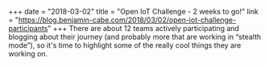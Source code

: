 +++
date = "2018-03-02"
title = "Open IoT Challenge - 2 weeks to go!"
link = "https://blog.benjamin-cabe.com/2018/03/02/open-iot-challenge-participants"
+++
There are about 12 teams actively participating and blogging about their journey (and probably more that are working in “stealth mode”), so it's time to highlight some of the really cool things they are working on.